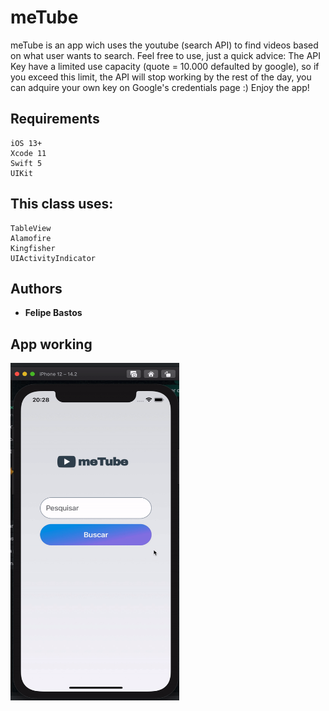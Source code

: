 # meTube

meTube is an app wich uses the youtube (search API) to find videos based on what user wants to search. Feel free to use, just a quick advice: The API Key have a limited use capacity (quote = 10.000 defaulted by google), so if you exceed this limit, the API will stop working by the rest of the day, you can adquire your own key on Google's credentials page :) Enjoy the app!

## Requirements

```
iOS 13+
Xcode 11
Swift 5
UIKit
```

## This class uses:

```
TableView
Alamofire
Kingfisher
UIActivityIndicator
```

## Authors

* **Felipe Bastos** 

## App working

<img align="left" width="270" height="540" src="https://github.com/FelipeABastos/meTube/blob/master/ezgif-5-fe5dc563df93.gif"> 

